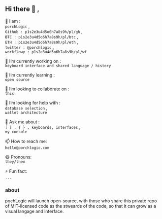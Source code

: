 ## Hi there 👋 , 

👥 I am :  
`porchLogic` ,  
`Github : p1s2e3u4d5o6h7a8s9h/pl/gh` ,  
`BTC : p1s2e3u4d5o6h7a8s9h/pl/btc` ,  
`ETH : p1s2e3u4d5o6h7a8s9h/pl/eth` ,  
`twitter : @porchlogic` ,  
`workflowy : p1s2e3u4d5o6h7a8s9h/pl/wf`


🔭 I’m currently working on :  
`keyboard interface and shared language / history`
     
🌱 I’m currently learning :  
`open source`

👯 I’m looking to collaborate on :  
`this`
     
🤔 I’m looking for help with :  
`database selection` ,  
`wallet architecture`  
  
   💬 Ask me about :  
`[ ] , { } , keyboards, interfaces` ,  
`my console` 
 
📫 How to reach me:  
`hello@porchlogic.com`
     
😄 Pronouns:  
`they/them`

     
⚡ Fun fact:  
`...` 


### about
pochLogic will launch open-source, with those who share this private repo of MIT-licensed code as the stweards of the code, so that it can grow as a visual langage and interface.
 


 
 
 
 

<!--
**porchlogic/porchLogic** is a ✨ _special_ ✨ repository because its `README.md` (this file) appears on your GitHub profile.
--!>




